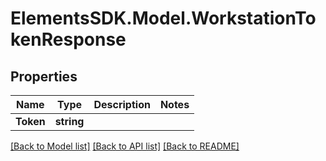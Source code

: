 # ElementsSDK.Model.WorkstationTokenResponse

## Properties

Name | Type | Description | Notes
------------ | ------------- | ------------- | -------------
**Token** | **string** |  | 

[[Back to Model list]](../#documentation-for-models) [[Back to API list]](../#documentation-for-api-endpoints) [[Back to README]](../)


